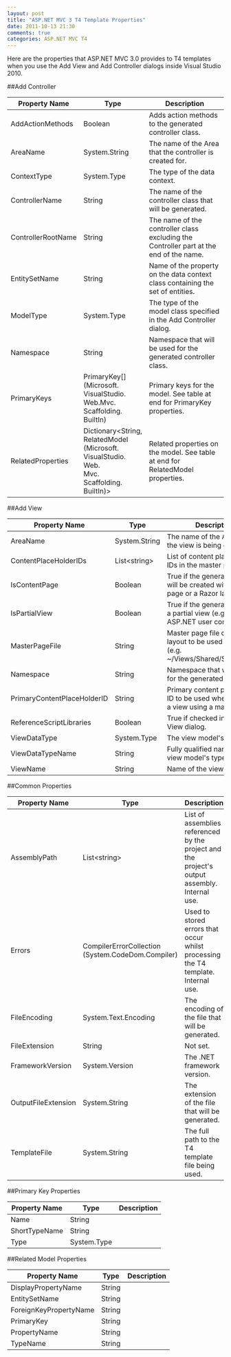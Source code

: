 ```yaml
---
layout: post
title: "ASP.NET MVC 3 T4 Template Properties"
date: 2011-10-13 21:30
comments: true
categories: ASP.NET MVC T4
---
```


Here are the properties that ASP.NET MVC 3.0 provides to T4 templates when you use the Add View and Add Controller dialogs inside Visual Studio 2010.

##Add Controller

<table class="article" title="T4 template controller properties for ASP.NET MVC 3.0">
  <thead>
    <tr>
      <th>Property Name</th>
      <th>Type</th>
      <th>Description</th>
    </tr>
  </thead>
  <tbody>
    <tr>
      <td>AddActionMethods</td>
      <td>Boolean</td>
      <td>Adds action methods to the generated controller 
      class.</td>
    </tr>
    <tr>
      <td>AreaName</td>
      <td>System.String</td>
      <td>The name of the Area that the controller is created 
      for.</td>
    </tr>
    <tr>
      <td>ContextType</td>
      <td>System.Type</td>
      <td>The type of the data context.</td>
    </tr>
    <tr>
      <td>ControllerName</td>
      <td>String</td>
      <td>The name of the controller class that will be 
      generated.</td>
    </tr>
    <tr>
      <td>ControllerRootName</td>
      <td>String</td>
      <td>The name of the controller class excluding the Controller 
      part at the end of the name.</td>
    </tr>
    <tr>
      <td>EntitySetName</td>
      <td>String</td>
      <td>Name of the property on the data context class containing 
      the set of entities.</td>
    </tr>
    <tr>
      <td>ModelType</td>
      <td>System.Type</td>
      <td>The type of the model class specified in the Add 
      Controller dialog.</td>
    </tr>
    <tr>
      <td>Namespace</td>
      <td>String</td>
      <td>Namespace that will be used for the generated controller 
      class.</td>
    </tr>
    <tr>
      <td>PrimaryKeys</td>
      <td>
        PrimaryKey[]
        <br />
        (Microsoft.
        <br />
        VisualStudio.
        <br />
        Web.Mvc.
        <br />
        Scaffolding.
        <br />
        BuiltIn)
      </td>
      <td>Primary keys for the model. See table at end for 
      PrimaryKey properties.</td>
    </tr>
    <tr>
      <td>RelatedProperties</td>
      <td>
        Dictionary&lt;String,
        <br />
        RelatedModel
        <br />
        (Microsoft.
        <br />
        VisualStudio.
        <br />
        Web.
        <br />
        Mvc.
        <br />
        Scaffolding.
        <br />
        BuiltIn)&gt;
      </td>
      <td>Related properties on the model. See table at end for 
      RelatedModel properties.</td>
    </tr>
  </tbody>
</table>

##Add View

<table class="article" title="T4 template view properties for ASP.NET MVC 3.0">
  <thead>
    <tr>
      <th>Property Name</th>
      <th>Type</th>
      <th>Description</th>
    </tr>
  </thead>
  <tbody>
    <tr>
      <td>AreaName</td>
      <td>System.String</td>
      <td>The name of the Area that the view is being created 
      for.</td>
    </tr>
    <tr>
      <td>ContentPlaceHolderIDs</td>
      <td>List&lt;string&gt;</td>
      <td>List of content place holder IDs in the master page.</td>
    </tr>
    <tr>
      <td>IsContentPage</td>
      <td>Boolean</td>
      <td>True if the generated view will be created with a master 
      page or a Razor layout page.</td>
    </tr>
    <tr>
      <td>IsPartialView</td>
      <td>Boolean</td>
      <td>True if the generated view is a partial view (e.g. an 
      ASP.NET user control).</td>
    </tr>
    <tr>
      <td>MasterPageFile</td>
      <td>String</td>
      <td>Master page file or Razor layout to be used with view 
      (e.g. ~/Views/Shared/Site.Master).</td>
    </tr>
    <tr>
      <td>Namespace</td>
      <td>String</td>
      <td>Namespace that will be used for the generated view.</td>
    </tr>
    <tr>
      <td>PrimaryContentPlaceHolderID</td>
      <td>String</td>
      <td>Primary content place holder ID to be used when creating 
      a view using a master page.</td>
    </tr>
    <tr>
      <td>ReferenceScriptLibraries</td>
      <td>Boolean</td>
      <td>True if checked in the Add View dialog.</td>
    </tr>
    <tr>
      <td>ViewDataType</td>
      <td>System.Type</td>
      <td>The view model&apos;s type.</td>
    </tr>
    <tr>
      <td>ViewDataTypeName</td>
      <td>String</td>
      <td>Fully qualified name for the view model&apos;s type.</td>
    </tr>
    <tr>
      <td>ViewName</td>
      <td>String</td>
      <td>Name of the view.</td>
    </tr>
  </tbody>
</table>


##Common Properties

<table class="article" title="T4 template common properties for ASP.NET MVC 3.0">
  <thead>
    <tr>
      <th>Property Name</th>
      <th>Type</th>
      <th>Description</th>
    </tr>
  </thead>
  <tbody>
    <tr>
      <td>AssemblyPath</td>
      <td>List&lt;string&gt;</td>
      <td>List of assemblies referenced by the project and the 
      project&apos;s output assembly. Internal use.</td>
    </tr>
    <tr>
      <td>Errors</td>
      <td>
        CompilerErrorCollection
        <br />
        (System.CodeDom.Compiler)
      </td>
      <td>Used to stored errors that occur whilst processing the T4 
      template. Internal use.</td>
    </tr>
    <tr>
      <td>FileEncoding</td>
      <td>System.Text.Encoding</td>
      <td>The encoding of the file that will be generated.</td>
    </tr>
    <tr>
      <td>FileExtension</td>
      <td>String</td>
      <td>Not set.</td>
    </tr>
    <tr>
      <td>FrameworkVersion</td>
      <td>System.Version</td>
      <td>The .NET framework version.</td>
    </tr>
    <tr>
      <td>OutputFileExtension</td>
      <td>System.String</td>
      <td>The extension of the file that will be generated.</td>
    </tr>
    <tr>
      <td>TemplateFile</td>
      <td>System.String</td>
      <td>The full path to the T4 template file being used.</td>
    </tr>
  </tbody>
</table>

##Primary Key Properties

<table class="article" title="T4 template common properties for ASP.NET MVC 3.0">
  <thead>
    <tr>
      <th>Property Name</th>
      <th>Type</th>
      <th>Description</th>
    </tr>
  </thead>
  <tbody>
    <tr>
      <td>Name</td>
      <td>String</td>
      <td/>
    </tr>
    <tr>
      <td>ShortTypeName</td>
      <td>String</td>
      <td/>
    </tr>
    <tr>
      <td>Type</td>
      <td>System.Type</td>
      <td/>
    </tr>
  </tbody>
</table>

##Related Model Properties

<table class="article" title="T4 template common properties for ASP.NET MVC 3.0">
  <thead>
    <tr>
      <th>Property Name</th>
      <th>Type</th>
      <th>Description</th>
    </tr>
  </thead>
  <tbody>
    <tr>
      <td>DisplayPropertyName</td>
      <td>String</td>
      <td/>
    </tr>
    <tr>
      <td>EntitySetName</td>
      <td>String</td>
      <td/>
    </tr>
    <tr>
      <td>ForeignKeyPropertyName</td>
      <td>String</td>
      <td/>
    </tr>
    <tr>
      <td>PrimaryKey</td>
      <td>String</td>
      <td/>
    </tr>
    <tr>
      <td>PropertyName</td>
      <td>String</td>
      <td/>
    </tr>
    <tr>
      <td>TypeName</td>
      <td>String</td>
      <td/>
    </tr>
  </tbody>
</table>

